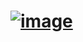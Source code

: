 # [![image](https://github.com/user-attachments/assets/b6e2d77f-16ea-4e51-aac3-91f4a7a7d050)](https://github.com/yeongyeong031001/osi-and-tcp/blob/main/%EC%8A%A4%ED%81%AC%EB%A6%B0%EC%83%B7%202025-03-14%20123121.png)
